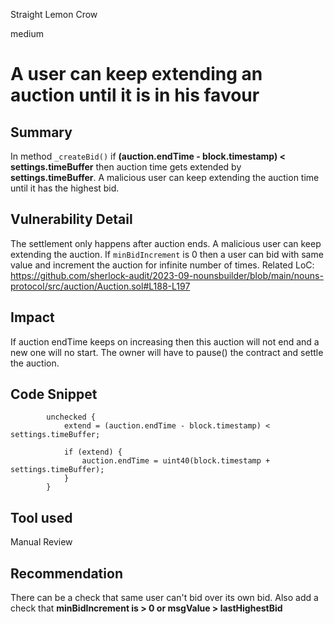 Straight Lemon Crow

medium

# A user can keep extending an auction until it is in his favour

## Summary
In method `_createBid()` if **(auction.endTime - block.timestamp) < settings.timeBuffer** then auction time gets extended by **settings.timeBuffer**. A malicious user can keep extending the auction time until it has the highest bid. 

## Vulnerability Detail
The settlement only happens after auction ends. A malicious user can keep extending the auction. If `minBidIncrement` is 0 then a user can bid with same value and increment the auction for infinite number of times.
Related LoC: https://github.com/sherlock-audit/2023-09-nounsbuilder/blob/main/nouns-protocol/src/auction/Auction.sol#L188-L197

## Impact
If auction endTime keeps on increasing then this auction will not end and a new one will no start. The owner will have to pause() the contract and settle the auction.

## Code Snippet
```solidity
        unchecked {
            extend = (auction.endTime - block.timestamp) < settings.timeBuffer;

            if (extend) {
                auction.endTime = uint40(block.timestamp + settings.timeBuffer);
            }
        }
```

## Tool used
Manual Review

## Recommendation
There can be a check that same user can't bid over its own bid. Also add a check that **minBidIncrement is > 0 or msgValue > lastHighestBid**